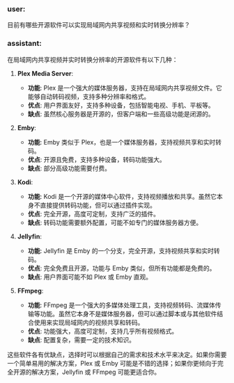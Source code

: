 ### user: 

目前有哪些开源软件可以实现局域网内共享视频和实时转换分辨率？


### assistant: 

在局域网内共享视频并实时转换分辨率的开源软件有以下几种：

1. **Plex Media Server**:
   - **功能**: Plex 是一个强大的媒体服务器，支持在局域网内共享视频文件。它能够自动转码视频，支持多种分辨率和格式。
   - **优点**: 用户界面友好，支持多种设备，包括智能电视、手机、平板等。
   - **缺点**: 虽然核心服务器是开源的，但客户端和一些高级功能是闭源的。

2. **Emby**:
   - **功能**: Emby 类似于 Plex，也是一个媒体服务器，支持视频共享和实时转码。
   - **优点**: 开源且免费，支持多种设备，转码功能强大。
   - **缺点**: 部分高级功能需要付费。

3. **Kodi**:
   - **功能**: Kodi 是一个开源的媒体中心软件，支持视频播放和共享。虽然它本身不直接提供转码功能，但可以通过插件实现。
   - **优点**: 完全开源，高度可定制，支持广泛的插件。
   - **缺点**: 转码功能需要额外配置，可能不如专门的媒体服务器方便。

4. **Jellyfin**:
   - **功能**: Jellyfin 是 Emby 的一个分支，完全开源，支持视频共享和实时转码。
   - **优点**: 完全免费且开源，功能与 Emby 类似，但所有功能都是免费的。
   - **缺点**: 用户界面可能不如 Plex 或 Emby 直观。

5. **FFmpeg**:
   - **功能**: FFmpeg 是一个强大的多媒体处理工具，支持视频转码、流媒体传输等功能。虽然它本身不是媒体服务器，但可以通过脚本或与其他软件结合使用来实现局域网内的视频共享和转码。
   - **优点**: 功能强大，高度可定制，支持几乎所有视频格式。
   - **缺点**: 配置复杂，需要一定的技术知识。

这些软件各有优缺点，选择时可以根据自己的需求和技术水平来决定。如果你需要一个简单易用的解决方案，Plex 或 Emby 可能是不错的选择；如果你更倾向于完全开源的解决方案，Jellyfin 或 FFmpeg 可能更适合你。
